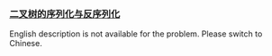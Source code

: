 ### [二叉树的序列化与反序列化](https://leetcode.com/problems/h54YBf)

<p>English description is not available for the problem. Please switch to Chinese.</p>

